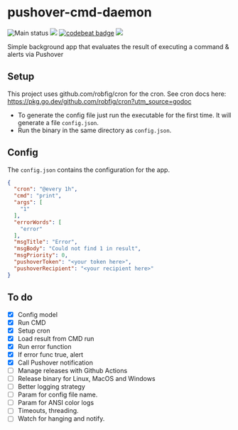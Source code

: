 # pushover-cmd-daemon

![Main status](https://github.com/just1689/pushover-cmd-daemon/actions/workflows/go.yml/badge.svg)
<a href="https://goreportcard.com/report/github.com/just1689/pushover-cmd-daemon"><img src="https://goreportcard.com/badge/github.com/just1689/pushover-cmd-daemon"></a>
<a href="https://codebeat.co/projects/github-com-just1689-pushover-cmd-daemon-main"><img alt="codebeat badge" src="https://codebeat.co/badges/8dcd25bc-51d4-4624-9697-aa17fc58ce3b" /></a>
<a href="https://codeclimate.com/github/just1689/pushover-cmd-daemon/maintainability"><img src="https://api.codeclimate.com/v1/badges/0463e4ecba35fc60b3d7/maintainability" /></a>

Simple background app that evaluates the result of executing a command &amp; alerts via Pushover

## Setup

This project uses github.com/robfig/cron for the cron. See cron docs
here: https://pkg.go.dev/github.com/robfig/cron?utm_source=godoc

- To generate the config file just run the executable for the first time. It will generate a file `config.json`.
- Run the binary in the same directory as `config.json`.

## Config

The `config.json` contains the configuration for the app.

```json
{
  "cron": "@every 1h",
  "cmd": "print",
  "args": [
    "1"
  ],
  "errorWords": [
    "error"
  ],
  "msgTitle": "Error",
  "msgBody": "Could not find 1 in result",
  "msgPriority": 0,
  "pushoverToken": "<your token here>",
  "pushoverRecipient": "<your recipient here>"
}
```

## To do

- [x] Config model
- [x] Run CMD
- [x] Setup cron
- [x] Load result from CMD run
- [x] Run error function
- [x] If error func true, alert
- [x] Call Pushover notification
- [ ] Manage releases with Github Actions
- [ ] Release binary for Linux, MacOS and Windows
- [ ] Better logging strategy
- [ ] Param for config file name.
- [ ] Param for ANSI color logs
- [ ] Timeouts, threading.
- [ ] Watch for hanging and notify.
